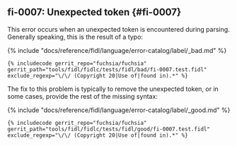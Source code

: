 ## fi-0007: Unexpected token {#fi-0007}

This error occurs when an unexpected token is encountered during parsing.
Generally speaking, this is the result of a typo:

{% include "docs/reference/fidl/language/error-catalog/label/_bad.md" %}

```fidl
{% includecode gerrit_repo="fuchsia/fuchsia" gerrit_path="tools/fidl/fidlc/tests/fidl/bad/fi-0007.test.fidl" exclude_regexp="\/\/ (Copyright 20|Use of|found in).*" %}
```

The fix to this problem is typically to remove the unexpected token, or in some
cases, provide the rest of the missing syntax:

{% include "docs/reference/fidl/language/error-catalog/label/_good.md" %}

```fidl
{% includecode gerrit_repo="fuchsia/fuchsia" gerrit_path="tools/fidl/fidlc/tests/fidl/good/fi-0007.test.fidl" exclude_regexp="\/\/ (Copyright 20|Use of|found in).*" %}
```
